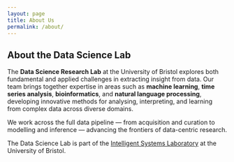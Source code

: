 ```yaml
---
layout: page
title: About Us
permalink: /about/
---
```


## About the Data Science Lab

The **Data Science Research Lab** at the University of Bristol explores both fundamental and applied challenges in extracting insight from data. Our team brings together expertise in areas such as **machine learning**, **time series analysis**, **bioinformatics**, and **natural language processing**, developing innovative methods for analysing, interpreting, and learning from complex data across diverse domains.

We work across the full data pipeline — from acquisition and curation to modelling and inference — advancing the frontiers of data-centric research.

The Data Science Lab is part of the [Intelligent Systems Laboratory](https://www.bristol.ac.uk/research/groups/intelligent-systems/) at the University of Bristol.
